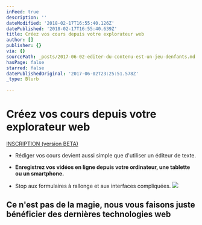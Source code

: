 ```yaml
---
inFeed: true
description: ''
dateModified: '2018-02-17T16:55:40.126Z'
datePublished: '2018-02-17T16:55:40.639Z'
title: Créez vos cours depuis votre explorateur web
author: []
publisher: {}
via: {}
sourcePath: _posts/2017-06-02-editer-du-contenu-est-un-jeu-denfants.md
hasPage: false
starred: false
datePublishedOriginal: '2017-06-02T23:25:51.578Z'
_type: Blurb

---
```

# **Créez vos cours depuis votre explorateur web**
[INSCRIPTION (version BETA)][0]

* Rédiger vos cours devient aussi simple que d'utiliser un éditeur de texte.

* **Enregistrez vos vidéos en ligne depuis votre ordinateur, une tablette ou un smartphone.**

* Stop aux formulaires à rallonge et aux interfaces compliquées.
![](https://the-grid-user-content.s3-us-west-2.amazonaws.com/318d78ba-84c8-46b2-9480-ec84c9b4765b.png)

## **Ce n'est pas de la magie, nous vous faisons juste bénéficier des dernières technologies web**

[0]: https://go.crisp.chat/chat/embed/?website_id=903a424d-9434-4960-b384-dadb0ceaf312